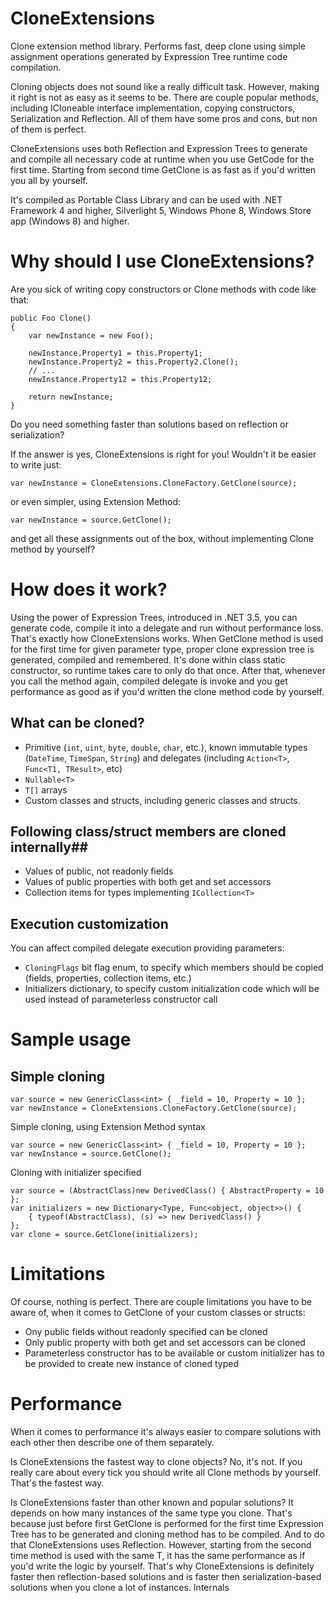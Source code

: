 CloneExtensions
===============

Clone extension method library. Performs fast, deep clone using simple assignment operations generated by Expression Tree runtime code compilation.

Cloning objects does not sound like a really difficult task. However, making it right is not as easy as it seems to be. There are couple popular methods, including ICloneable interface implementation, copying constructors, Serialization and Reflection. All of them have some pros and cons, but non of them is perfect.

CloneExtensions uses both Reflection and Expression Trees to generate and compile all necessary code at runtime when you use GetCode for the first time. Starting from second time GetClone is as fast as if you'd written you all by yourself.

It's compiled as Portable Class Library and can be used with .NET Framework 4 and higher, Silverlight 5, Windows Phone 8, Windows Store app (Windows 8) and higher.
# Why should I use CloneExtensions? #

Are you sick of writing copy constructors or Clone methods with code like that:
```
public Foo Clone()
{
    var newInstance = new Foo();

    newInstance.Property1 = this.Property1;
    newInstance.Property2 = this.Property2.Clone();
    // ...
    newInstance.Property12 = this.Property12;

    return newInstance;
}
```
Do you need something faster than solutions based on reflection or serialization?

If the answer is yes, CloneExtensions is right for you! Wouldn't it be easier to write just:
```
var newInstance = CloneExtensions.CloneFactory.GetClone(source);
```
or even simpler, using Extension Method:
```
var newInstance = source.GetClone();
```
and get all these assignments out of the box, without implementing Clone method by yourself?
# How does it work? #

Using the power of Expression Trees, introduced in .NET 3.5, you can generate code, compile it into a delegate and run without performance loss. That's exactly how CloneExtensions works. When GetClone method is used for the first time for given parameter type, proper clone expression tree is generated, compiled and remembered. It's done within class static constructor, so runtime takes care to only do that once. After that, whenever you call the method again, compiled delegate is invoke and you get performance as good as if you'd written the clone method code by yourself.
## What can be cloned? ##
- Primitive (`int`, `uint`, `byte`, `double`, `char`, etc.), known immutable types (`DateTime`, `TimeSpan`, `String`) and delegates (including `Action<T>`, `Func<T1, TResult>`, etc)
- `Nullable<T>`
- `T[]` arrays
- Custom classes and structs, including generic classes and structs.

## Following class/struct members are cloned internally##
- Values of public, not readonly fields
- Values of public properties with both get and set accessors
- Collection items for types implementing `ICollection<T>`

## Execution customization ##

You can affect compiled delegate execution providing parameters:
- `CloningFlags` bit flag enum, to specify which members should be copied (fields, properties, collection items, etc.)
- Initializers dictionary, to specify custom initialization code which will be used instead of parameterless constructor call

# Sample usage #

## Simple cloning ##
```
var source = new GenericClass<int> { _field = 10, Property = 10 };
var newInstance = CloneExtensions.CloneFactory.GetClone(source);
```

Simple cloning, using Extension Method syntax
```
var source = new GenericClass<int> { _field = 10, Property = 10 };
var newInstance = source.GetClone();
```

Cloning with initializer specified
```
var source = (AbstractClass)new DerivedClass() { AbstractProperty = 10 };
var initializers = new Dictionary<Type, Func<object, object>>() {
    { typeof(AbstractClass), (s) => new DerivedClass() }
};
var clone = source.GetClone(initializers);
```

# Limitations #

Of course, nothing is perfect. There are couple limitations you have to be aware of, when it comes to GetClone of your custom classes or structs:
- Ony public fields without readonly specified can be cloned
- Only public property with both get and set accessors can be cloned
- Parameterless constructor has to be available or custom initializer has to be provided to create new instance of cloned typed

# Performance #

When it comes to performance it's always easier to compare solutions with each other then describe one of them separately.

Is CloneExtensions the fastest way to clone objects? No, it's not. If you really care about every tick you should write all Clone methods by yourself. That's the fastest way.

Is CloneExtensions faster than other known and popular solutions? It depends on how many instances of the same type you clone. That's because just before first GetClone<T> is performed for the first time Expression Tree has to be generated and cloning method has to be compiled. And to do that CloneExtensions uses Reflection. However, starting from the second time method is used with the same T, it has the same performance as if you'd write the logic by yourself. That's why CloneExtensions is definitely faster then reflection-based solutions and is faster then serialization-based solutions when you clone a lot of instances.
Internals